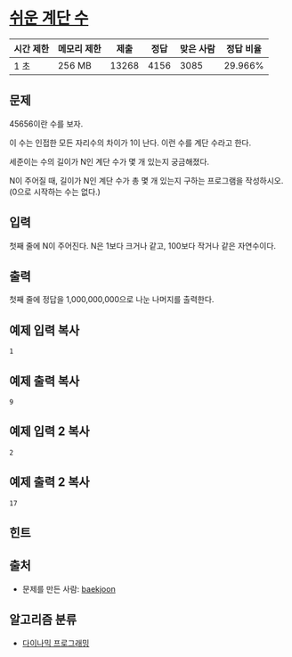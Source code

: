 # [쉬운 계단 수](https://www.acmicpc.net/problem/10844)

| 시간 제한 | 메모리 제한 | 제출    | 정답   | 맞은 사람 | 정답 비율   |
| ----- | ------ | ----- | ---- | ----- | ------- |
| 1 초   | 256 MB | 13268 | 4156 | 3085  | 29.966% |

## 문제

45656이란 수를 보자.

이 수는 인접한 모든 자리수의 차이가 1이 난다. 이런 수를 계단 수라고 한다.

세준이는 수의 길이가 N인 계단 수가 몇 개 있는지 궁금해졌다.

N이 주어질 때, 길이가 N인 계단 수가 총 몇 개 있는지 구하는 프로그램을 작성하시오. (0으로 시작하는 수는 없다.)

## 입력

첫째 줄에 N이 주어진다. N은 1보다 크거나 같고, 100보다 작거나 같은 자연수이다.

## 출력

첫째 줄에 정답을 1,000,000,000으로 나눈 나머지를 출력한다.

## 예제 입력 복사

```
1

```

## 예제 출력 복사

```
9

```

## 예제 입력 2 복사

```
2

```

## 예제 출력 2 복사

```
17

```

## 힌트

## 출처

- 문제를 만든 사람: [baekjoon](https://www.acmicpc.net/user/baekjoon)

## 알고리즘 분류

- [다이나믹 프로그래밍](https://www.acmicpc.net/problem/tag/%EB%8B%A4%EC%9D%B4%EB%82%98%EB%AF%B9%20%ED%94%84%EB%A1%9C%EA%B7%B8%EB%9E%98%EB%B0%8D)
